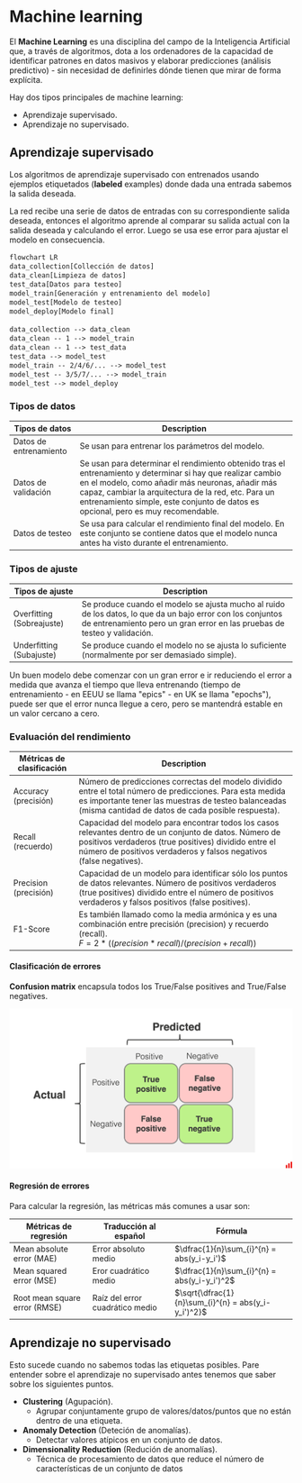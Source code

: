 # Machine learning

El **Machine Learning** es una disciplina del campo de la Inteligencia Artificial que, a través de algoritmos, dota a los ordenadores de la capacidad de identificar patrones en datos masivos y elaborar predicciones (análisis predictivo) - sin necesidad de definirles dónde tienen que mirar de forma explícita.

Hay dos tipos principales de machine learning:

* Aprendizaje supervisado.
* Aprendizaje no supervisado.

## Aprendizaje supervisado

Los algoritmos de aprendizaje supervisado con entrenados usando ejemplos etiquetados (**labeled** examples) donde dada una entrada sabemos la salida deseada.

La red recibe una serie de datos de entradas con su correspondiente salida deseada, entonces el algoritmo aprende al comparar su salida actual con la salida deseada y calculando el error. Luego se usa ese error para ajustar el modelo en consecuencia.

```mermaid
flowchart LR
data_collection[Collección de datos]
data_clean[Limpieza de datos]
test_data[Datos para testeo]
model_train[Generación y entrenamiento del modelo]
model_test[Modelo de testeo]
model_deploy[Modelo final]

data_collection --> data_clean
data_clean -- 1 --> model_train
data_clean -- 1 --> test_data
test_data --> model_test
model_train -- 2/4/6/... --> model_test
model_test -- 3/5/7/... --> model_train
model_test --> model_deploy
```

### Tipos de datos

| Tipos de datos | Description|
| --- | --- |
| Datos de entrenamiento | Se usan para entrenar los parámetros del modelo.|
| Datos de validación | Se usan para determinar el rendimiento obtenido tras el entrenamiento y determinar si hay que realizar cambio en el modelo, como añadir más neuronas, añadir más capaz, cambiar la arquitectura de la red, etc. Para un entrenamiento simple, este conjunto de datos es opcional, pero es muy recomendable.|
| Datos de testeo | Se usa para calcular el rendimiento final del modelo. En este conjunto se contiene datos que el modelo nunca antes ha visto durante el entrenamiento.|

### Tipos de ajuste

| Tipos de ajuste | Description|
| --- | --- |
| Overfitting (Sobreajuste) | Se produce cuando el modelo se ajusta mucho al ruido de los datos, lo que da un bajo error con los conjuntos de entrenamiento pero un gran error en las pruebas de testeo y validación.|
| Underfitting (Subajuste) | Se produce cuando el modelo no se ajusta lo suficiente (normalmente por ser demasiado simple).|

Un buen modelo debe comenzar con un gran error e ir reduciendo el error a medida que avanza el tiempo que lleva entrenando (tiempo de entrenamiento - en EEUU se llama "epics" - en UK se llama "epochs"), puede ser que el error nunca llegue a cero, pero se mantendrá estable en un valor cercano a cero.

### Evaluación del rendimiento

| Métricas de clasificación | Description|
| --- | --- |
| Accuracy (precisión) | Número de predicciones correctas del modelo dividido entre el total número de predicciones. Para esta medida es importante tener las muestras de testeo balanceadas (misma cantidad de datos de cada posible respuesta).|
| Recall (recuerdo) | Capacidad del modelo para encontrar todos los casos relevantes dentro de un conjunto de datos. Número de positivos verdaderos (true positives) dividido entre el número de positivos verdaderos y falsos negativos (false negatives). |
| Precision (precisión) | Capacidad de un modelo para identificar  sólo los puntos de datos relevantes. Número de positivos verdaderos (true positives) dividido entre el número de positivos verdaderos y falsos positivos (false positives). |
| F1-Score | Es también llamado como la media armónica y es una combinación entre precisión (precision) y recuerdo (recall).<br> $F = 2*((precision*recall)/(precision+recall))$ |

#### Clasificación de errores

**Confusion matrix** encapsula todos los True/False positives and True/False negatives.

![Confusion matrix](img/confusion_matrix.png)

#### Regresión de errores

Para calcular la regresión, las métricas más comunes a usar son:

| Métricas de regresión | Traducción al español | Fórmula |
| --- | --- | --- |
| Mean absolute error (MAE) | Error absoluto medio | $\dfrac{1}{n}\sum_{i}^{n} = abs(y_i-y_i')$ |
| Mean squared error (MSE) | Eror cuadrático medio | $\dfrac{1}{n}\sum_{i}^{n} = abs(y_i-y_i')^2$ |
| Root mean square error (RMSE) | Raíz del error cuadrático medio | $\sqrt{\dfrac{1}{n}\sum_{i}^{n} = abs(y_i-y_i')^2}$ |

## Aprendizaje no supervisado

Esto sucede cuando no sabemos todas las etiquetas posibles. Pare entender sobre el aprendizaje no supervisado antes tenemos que saber sobre los siguientes puntos.

* **Clustering** (Agupación).
  * Agrupar conjuntamente grupo de valores/datos/puntos que no están dentro de una etiqueta.
* **Anomaly Detection** (Deteción de anomalías).
  * Detectar valores atípicos en un conjunto de datos.
* **Dimensionality Reduction** (Redución de anomalías).
  * Técnica de procesamiento de datos que reduce el número de características de un conjunto de datos
